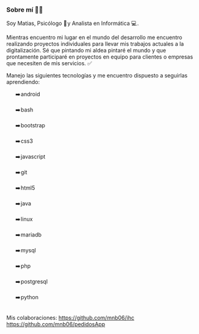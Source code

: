 ### Sobre mí 👨‍💻 

<!--
**m-cea/m-cea** is a ✨ _special_ ✨ repository because its `README.md` (this file) appears on your GitHub profile.

Here are some ideas to get you started:

- 🔭 I’m currently working on ...
- 🌱 I’m currently learning ...
- 👯 I’m looking to collaborate on ...
- 🤔 I’m looking for help with ...
- 💬 Ask me about ...
- 📫 How to reach me: ...
- 😄 Pronouns: ...
- ⚡ Fun fact: ...
-->


Soy Matias, Psicólogo 💬 y Analista en Informática 💻 . 

Mientras encuentro mi lugar en el mundo del desarrollo me encuentro realizando proyectos individuales para llevar mis trabajos actuales a la digitalización. Sé que pintando mi aldea pintaré el mundo y que prontamente participaré en proyectos en equipo para clientes o empresas que necesiten de mis servicios. ✅ 

Manejo las siguientes tecnologías y me encuentro dispuesto a seguirlas aprendiendo:
<ul style="list-style-type:none;">
<li>➡️ android </li><br />
<li>➡️ bash </li><br />
<li>➡️ bootstrap </li><br />
<li>➡️ css3 </li><br />
<li>➡️ javascript </li><br />
<li>➡️ git </li><br />
<li>➡️ html5 </li><br />
<li>➡️ java </li><br />
<li>➡️ linux </li><br />
<li>➡️ mariadb </li><br />
<li>➡️ mysql </li><br />
<li>➡️ php </li><br />
<li>➡️ postgresql </li><br />
<li>➡️ python </li><br />
</ul>
  
Mis colaboraciones:
https://github.com/mnb06/ihc
https://github.com/mnb06/pedidosApp

  

